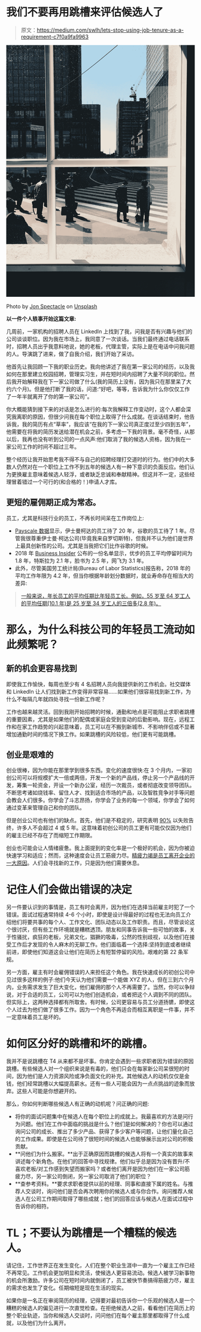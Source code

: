 # 我们不要再用跳槽来评估候选人了

> 原文：<https://medium.com/swlh/lets-stop-using-job-tenure-as-a-requirement-c7f0a9fa9963>

![](img/c4a2cd1cb6b8bdfd4afb14025e3ab3ae.png)

Photo by [Jon Spectacle](https://unsplash.com/photos/BzDi5kgKOMA?utm_source=unsplash&utm_medium=referral&utm_content=creditCopyText) on [Unsplash](https://unsplash.com/search/photos/walking-out-a-door?utm_source=unsplash&utm_medium=referral&utm_content=creditCopyText)

**以一件个人轶事开始这篇文章:**

几周前，一家机构的招聘人员在 LinkedIn 上找到了我，问我是否有兴趣与他们的公司谈谈职位。因为我在市场上，我同意了一次谈话。当我们最终通过电话联系时，招聘人员出乎我意料地说，她的老板，代理主管，实际上是在电话中问我问题的人。导演跳了进来，做了自我介绍，我们开始了采访。

他首先让我回顾一下我的职业历史。我向他讲述了我在第一家公司的经历，以及我如何在那里建立校园招聘，管理实习生，并在短时间内招聘了大量不同的职位。然后我开始解释我在下一家公司做了什么(我的简历上没有，因为我只在那里呆了大约六个月)。但是他打断了我的话，问道:“好吧，等等，告诉我为什么你仅仅工作了一年半就离开了你的第一家公司”。

你大概能猜到接下来的对话是怎么进行的:每次我解释工作变动时，这个人都会深究我离职的原因，但很少问我在每个职位上取得了什么成就。在谈话结束时，他告诉我，我的简历有点“草率”，我应该“在我的下一家公司真正度过至少四到五年”，他需要在将我的简历发送给潜在机会之前，多考虑一下我的背景。毫不奇怪，从那以后，我再也没有听到公司的一点风声:他们取消了我的候选人资格，因为我在一家公司工作的时间不超过三年。

整个经历让我开始思考我不得不与自己的招聘经理打交道时的行为。他们中的大多数人仍然对在一个职位上工作不到五年的候选人有一种下意识的负面反应。他们认为更换雇主意味着候选人轻浮，或者缺乏忠诚和奉献精神。但这并不一定，这些经理冒着错过一个可行的(和合格的！)申请人才库。

## **更短的雇佣期正成为常态。**

员工，尤其是科技行业的员工，不再长时间呆在工作岗位上:

*   [Payscale 数据](https://www.payscale.com/data-packages/employee-loyalty/full-list)显示，伊士曼柯达的员工待了 20 年，谷歌的员工待了 1 年。尽管我很尊重伊士曼·柯达公司(毕竟我来自罗切斯特)，但我并不认为他们是世界上最具创新性的公司。尤其是当我把它们比作谷歌的时候。
*   2018 年 [Business Insider](https://www.businessinsider.com/average-employee-tenure-retention-at-top-tech-companies-2018-4) 公布的一份名单显示，优步的员工平均停留时间为 1.8 年，特斯拉为 2.1 年，脸书为 2.5 年，网飞为 3.1 年。
*   此外，尽管美国劳工统计局(Bureau of Labor Statistics)报告称，2018 年的平均工作年限为 4.2 年，但当你根据年龄划分数据时，就业寿命存在相当大的差异:

> [一般来说，年长员工的平均任期比年轻员工长。例如，55 岁至 64 岁工人的平均任期(10.1 年)是 25 岁至 34 岁工人的三倍多(2.8 年)。](https://www.bls.gov/news.release/pdf/tenure.pdf)

# 那么，为什么科技公司的年轻员工流动如此频繁呢？

## 新的机会更容易找到

即使我工作愉快，每周也至少有 4 名招聘人员向我提供新的工作机会。社交媒体和 LinkedIn 让人们找到新工作变得非常容易……如果他们很容易找到新工作，为什么不每隔几年就四处寻找一份新工作呢？

工作也越来越灵活。回到我刚开始招聘的时候，通勤和地点是可能阻止求职者跳槽的重要因素，尤其是如果他们的配偶或家庭会受到变动的后勤影响。现在，远程工作和在家工作趋势的兴起意味着，员工可以在不搬到新城市、不影响伴侣或不显著增加通勤时间的情况下换工作。如果跳槽的风险较低，他们更有可能跳槽。

## 创业是艰难的

创业很棒，因为你能在那里学到很多东西。变化的速度很快:在 3 个月内，一家初创公司可以将规模扩大一倍或两倍，开发一个新的产品线，停止另一个产品线的开发，筹集一轮资金，开设一个新办公室，经历一次裁员，或者彻底改变领导团队。不断思考诸如烧钱率、留住人才、找到适合市场的产品，以及智胜竞争对手等问题会教会人们很多。你学会了斗志昂扬，你学会了业务的每一个领域，你学会了如何通过变革来管理自己和你的团队。

但是创业公司也有他们的缺点。首先，他们是不稳定的，研究表明 [90%](https://www.failory.com/blog/startup-failure-rate) 以失败告终，许多人不会超过 4 或 5 年。这意味着初创公司的员工更有可能仅仅因为他们的雇主已经不存在了而缩短工作期限。

创业也可能会让人情绪疲惫。我上面提到的变化率是一个极好的机会，因为你被迫快速学习和适应；然而，这种速度会让员工筋疲力尽。[精疲力竭是员工离开企业的一大原因](https://www.cnbc.com/2018/11/19/why-nearly-40-percent-of-employees-are-so-burned-out-they-want-to-quit.html)。人们会寻找新的工作，只是因为他们需要休息。

# 记住人们会做出错误的决定

另一件要认识到的事情是，员工有时会离开，因为他们在选择当前雇主时犯了一个错误。面试过程通常持续 4-6 个小时，即使是设计得最好的过程也无法向员工介绍他们将要共事的每个人、工作文化、团队动态以及工作职责。而且，尽管谈论这个很讨厌，但有些工作环境就是糟糕透顶。朋友和同事告诉我一些可怕的故事，关于性骚扰，疯狂的老板，兄弟文化，猖獗的吸毒，公然的性别歧视，以及他们在接受工作后才发现的令人麻木的无聊工作。他们面临着一个选择:坚持到底或者继续前进，即使他们知道这会让他们在简历上有短暂停留的风险。艰难的第 22 条军规。

另一方面，雇主有时会雇佣错误的人来担任这个角色。我在快速成长的初创公司中见过很多这样的例子:他们今天认为他们需要一个能做 XYZ 的人，但在三到六个月内，业务需求发生了巨大变化，他们雇佣的那个人不再需要了。当然，你可以争辩说，对于合适的员工，公司可以为他们创造机会，或者把这个人调到不同的团队。但实际上，这两种选择都有所取舍。有时候，公司更容易与员工分道扬镳，即使这个人过去为他们做了很多工作。因为一个角色不再适合而相互离职是一件事，并不一定意味着员工是坏的。

# **如何区分好的跳槽和坏的跳槽。**

我并不是说跳槽在 T4 从来都不是坏事。你肯定会遇到一些求职者因为错误的原因跳槽。有些候选人对一个组织来说是有毒的，他们只会在每家新公司呆很短的时间，因为他们是人力资源风险或净负面文化的补充。其他候选人的动机仅仅是金钱，他们经常跳槽以大幅提高薪水。还有一些人可能会因为一点点挑战的迹象而放弃。这些人可能是你想避开的。

那么，你如何判断哪些候选人有正确的动机呢？问正确的问题:

*   将你的面试问题集中在候选人在每个职位上的成就上。我最喜欢的方法是问行为问题。他们在工作中面临的挑战是什么？他们是如何解决的？你也可以通过询问公司的成长、推出了多少产品、获得了多少客户等问题，让他们量化自己的工作成果。即使是在公司待了很短时间的候选人也能够展示出对公司的积极贡献。
*   **问他们为什么搬家。**出于正确原因而跳槽的候选人将有一个真实的故事来讲述每个新角色。在他们的回答中寻找规律。他们似乎总是因为没有晋升/不喜欢老板/对工作感到失望而搬家吗？或者他们离开是因为他们在一家公司筋疲力尽，另一家公司倒闭，另一家公司取消了他们的职位？
*   **查参考资料。**要求求职者提供以前的经理、同事和直接下属的姓名。与推荐人交谈时，询问他们是否会再次聘用你的候选人或与你合作。询问推荐人候选人在公司工作期间取得了哪些成就；他们的回答应该与候选人在面试过程中告诉你的相符。

# TL；不要认为跳槽是一个糟糕的候选人。

请记住，工作世界正在发生变化，人们在整个职业生涯中一直为一个雇主工作已经不再常见。工作机会更加明显和灵活，使候选人更容易流动。候选人被学习新事物的机会所激励。许多公司在短时间内就倒闭了，员工被快节奏搞得筋疲力尽，雇主的需求也发生了变化。任期缩短是现在生活的现实。

如果你是一名正在审阅简历的经理，记得要对最初告诉你一个乐观的候选人是一个糟糕的候选人的偏见进行一次直觉检查。在拒绝候选人之前，看看他们在简历上的整个职业轨迹，当你和候选人交谈时，问问他们在每个雇主那里都取得了什么成就，以及他们为什么离开。